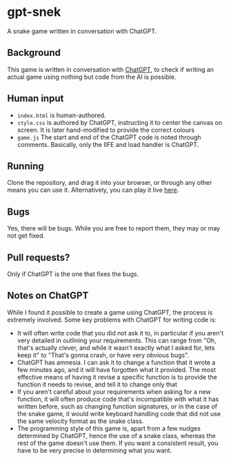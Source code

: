 # gpt-snek

A snake game written in conversation with ChatGPT.

## Background

This game is written in conversation with [ChatGPT](https://chat.openai.com/), to check if writing an actual game using nothing but code from the AI is possible.

## Human input

* `index.html` is human-authored.
* `style.css` is authored by ChatGPT, instructing it to center the canvas on screen. It is later hand-modified to provide the correct colours
* `game.js` The start and end of the ChatGPT code is noted through comments. Basically, only the IIFE and load handler is ChatGPT.

## Running

Clone the repository, and drag it into your browser, or through any other means you can use it. Alternatively, you can play it live [here](https://arve.github.io/gpt-snek/).

## Bugs

Yes, there will be bugs.  While you are free to report them, they may or may not get fixed.  

## Pull requests?  

Only if ChatGPT is the one that fixes the bugs.

## Notes on ChatGPT

While I found it possible to create a game using ChatGPT, the process is extremely involved.  Some key problems with ChatGPT for writing code is:

* It will often write code that you did not ask it to, in particular if you aren't very detailed in outlining your requirements.  This can range from "Oh, that's actually clever, and while it wasn't exactly what I asked for, lets keep it" to "That's gonna crash, or have very obvious bugs".
* ChatGPT has amnesia.  I can ask it to change a function that it wrote a few minutes ago, and it will have forgotten what it provided.  The most effective means of having it revise a specific function is to provide the function it needs to revise, and tell it to change only that
* If you aren't careful about your requirements when asking for a new function, it will often produce code that's incompatible with what it has written before, such as changing function signatures, or in the case of the snake game, it would write keyboard handling code that did not use the same velocity format as the snake class.
* The programming style of this game is, apart from a few nudges determined by ChatGPT, hence the use of a snake class, whereas the rest of the game doesn't use them.  If you want a consistent result, you have to be very precise in determining what you want.
